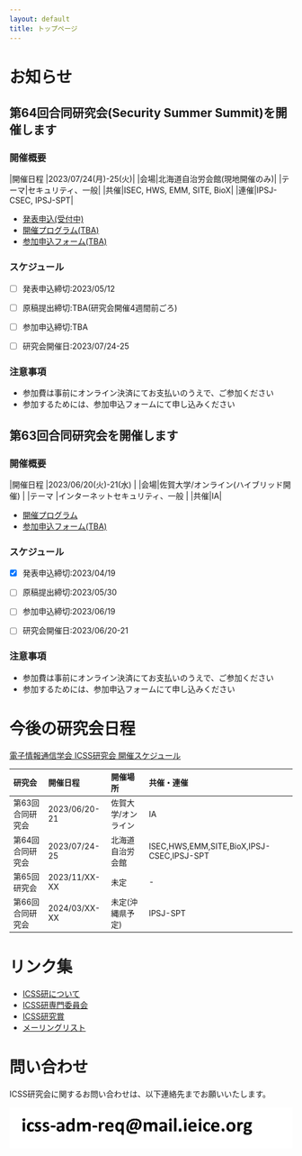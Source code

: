 ```yaml
---
layout: default
title: トップページ
---
```


# お知らせ

## 第64回合同研究会(Security Summer Summit)を開催します

### 開催概要

|開催日程	|2023/07/24(月)-25(火)|
|会場|北海道自治労会館(現地開催のみ)|
|テーマ|セキュリティ、一般|
|共催|ISEC, HWS, EMM, SITE, BioX|
|連催|IPSJ-CSEC, IPSJ-SPT|


- [発表申込(受付中)](https://ken.ieice.org/ken/form/index.php?tgs_regid=3d8f0b8b4c5b42e831838e7283fce5e7f479a15b0c31f5a6ce5e9a4a2cd4c966&tgid=IEICE-ICSS)
- [開催プログラム(TBA)]()
- [参加申込フォーム(TBA)]()

### スケジュール
* [ ] 発表申込締切:2023/05/12
* [ ] 原稿提出締切:TBA(研究会開催4週間前ごろ)
* [ ] 参加申込締切:TBA
* [ ] 研究会開催日:2023/07/24-25


### 注意事項
- 参加費は事前にオンライン決済にてお支払いのうえで、ご参加ください
- 参加するためには、参加申込フォームにて申し込みください



## 第63回合同研究会を開催します

### 開催概要

|開催日程	|2023/06/20(火)-21(水)				|
|会場|佐賀大学/オンライン(ハイブリッド開催)	|
|テーマ    |インターネットセキュリティ、一般	|
|共催|IA|

- [開催プログラム](https://ken.ieice.org/ken/program/index.php?tgs_regid=58f8ecb0eeaad4eacaba3d2d8b7acd75963042fceac1dcae650e83b1909921ac&tgid=IEICE-ICSS)
- [参加申込フォーム(TBA)]()

### スケジュール
- [x] 発表申込締切:2023/04/19
- [ ] 原稿提出締切:2023/05/30
- [ ] 参加申込締切:2023/06/19
- [ ] 研究会開催日:2023/06/20-21


### 注意事項
- 参加費は事前にオンライン決済にてお支払いのうえで、ご参加ください
- 参加するためには、参加申込フォームにて申し込みください

# 今後の研究会日程

[電子情報通信学会 ICSS研究会 開催スケジュール](https://www.ieice.org/ken/program/index.php?tgid=ICSS)


| 研究会           | 開催日程      | 開催場所 		|共催・連催					|
|:-----------------|:--------------|:-------------------|:----------------------------------------------|
| 第63回合同研究会 | 2023/06/20-21 | 佐賀大学/オンライン|IA						|
| 第64回合同研究会 | 2023/07/24-25 | 北海道自治労会館	|ISEC,HWS,EMM,SITE,BioX,IPSJ-CSEC,IPSJ-SPT	|
| 第65回研究会     | 2023/11/XX-XX | 未定		|-						|
| 第66回合同研究会 | 2024/03/XX-XX | 未定(沖縄県予定)	|IPSJ-SPT					|

# リンク集
- [ICSS研について](https://ieice-icss.github.io/about.html)
- [ICSS研専門委員会](https://ieice-icss.github.io/committee.html)
- [ICSS研究賞](https://ieice-icss.github.io/award.html)
- [メーリングリスト](https://ieice-icss.github.io/ml.html)



# 問い合わせ
ICSS研究会に関するお問い合わせは、以下連絡先までお願いいたします。

![幹事団](add.gif)
